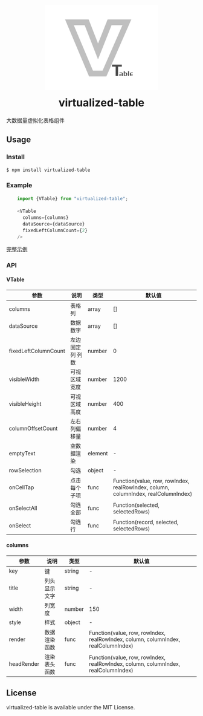 
<p align="center">
  <a href="#">
    <img width="300" src="./logo.png">
  </a>
  <h1 align="center" style="margin-top: 0px">virtualized-table</h1>
</p>


大数据量虚拟化表格组件

## Usage

### Install
```
$ npm install virtualized-table
```

### Example
```javascript
    import {VTable} from "virtualized-table";

    <VTable
      columns={columns}
      dataSource={dataSource}
      fixedLeftColumnCount={2}
    />
```
[完整示例](https://github.com/PengChen96/virtualized-table/blob/develop/src/example/VTableCustomExample.js)

### API
#### VTable
参数 | 说明 | 类型 | 默认值 
---|---|---|---
columns | 表格列 | array | []
dataSource | 数据数字 | array | []
fixedLeftColumnCount | 左边固定列 列数 | number | 0
visibleWidth | 可视区域宽度 | number | 1200
visibleHeight | 可视区域高度 | number | 400
columnOffsetCount | 左右列偏移量 | number | 4
emptyText | 空数据渲染 | element | -
rowSelection | 勾选 | object | -
onCellTap | 点击每个子项 | func | Function(value, row, rowIndex, realRowIndex, column, columnIndex, realColumnIndex)
onSelectAll | 勾选全部 | func | Function(selected, selectedRows)
onSelect | 勾选行 | func | Function(record, selected, selectedRows)

#### columns
参数 | 说明 | 类型 | 默认值 
---|---|---|---
key | 键 | string | -
title | 列头显示文字 | string | -
width | 列宽度 | number | 150
style | 样式 | object | -
render | 数据渲染函数 | func | Function(value, row, rowIndex, realRowIndex, column, columnIndex, realColumnIndex)
headRender | 渲染表头函数 | func | Function(value, row, rowIndex, realRowIndex, column, columnIndex, realColumnIndex)

## License
virtualized-table is available under the MIT License.